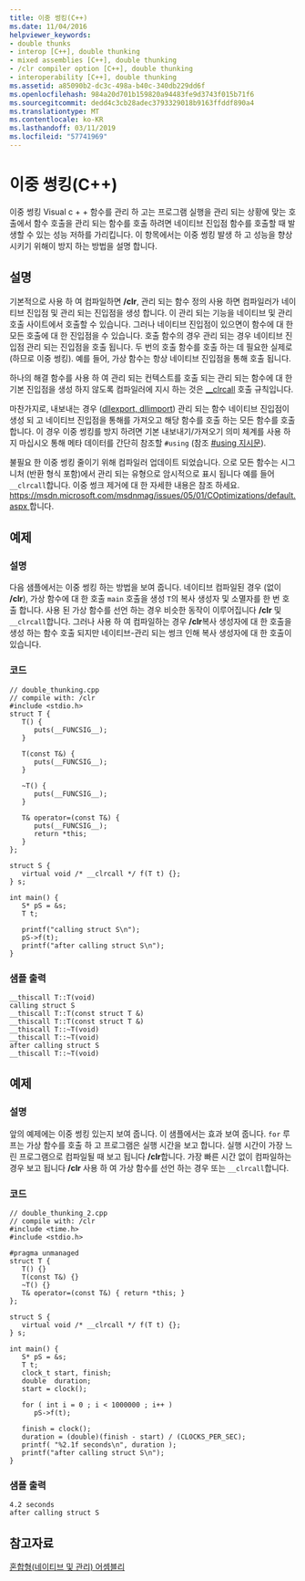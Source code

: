```yaml
---
title: 이중 썽킹(C++)
ms.date: 11/04/2016
helpviewer_keywords:
- double thunks
- interop [C++], double thunking
- mixed assemblies [C++], double thunking
- /clr compiler option [C++], double thunking
- interoperability [C++], double thunking
ms.assetid: a85090b2-dc3c-498a-b40c-340db229dd6f
ms.openlocfilehash: 984a20d701b159820a94483fe9d3743f015b71f6
ms.sourcegitcommit: dedd4c3cb28adec3793329018b9163ffddf890a4
ms.translationtype: MT
ms.contentlocale: ko-KR
ms.lasthandoff: 03/11/2019
ms.locfileid: "57741969"
---
```

# <a name="double-thunking-c"></a>이중 썽킹(C++)

이중 썽킹 Visual c + + 함수를 관리 하 고는 프로그램 실행을 관리 되는 상황에 맞는 호출에서 함수 호출을 관리 되는 함수를 호출 하려면 네이티브 진입점 함수를 호출할 때 발생할 수 있는 성능 저하를 가리킵니다. 이 항목에서는 이중 썽킹 발생 하 고 성능을 향상 시키기 위해이 방지 하는 방법을 설명 합니다.

## <a name="remarks"></a>설명

기본적으로 사용 하 여 컴파일하면 **/clr**, 관리 되는 함수 정의 사용 하면 컴파일러가 네이티브 진입점 및 관리 되는 진입점을 생성 합니다. 이 관리 되는 기능을 네이티브 및 관리 호출 사이트에서 호출할 수 있습니다. 그러나 네이티브 진입점이 있으면이 함수에 대 한 모든 호출에 대 한 진입점을 수 있습니다. 호출 함수의 경우 관리 되는 경우 네이티브 진입점 관리 되는 진입점을 호출 됩니다. 두 번의 호출 함수를 호출 하는 데 필요한 실제로 (하므로 이중 썽킹). 예를 들어, 가상 함수는 항상 네이티브 진입점을 통해 호출 됩니다.

하나의 해결 함수를 사용 하 여 관리 되는 컨텍스트를 호출 되는 관리 되는 함수에 대 한 기본 진입점을 생성 하지 않도록 컴파일러에 지시 하는 것은 [__clrcall](../cpp/clrcall.md) 호출 규칙입니다.

마찬가지로, 내보내는 경우 ([dllexport, dllimport](../cpp/dllexport-dllimport.md)) 관리 되는 함수 네이티브 진입점이 생성 되 고 네이티브 진입점을 통해를 가져오고 해당 함수를 호출 하는 모든 함수를 호출 합니다. 이 경우 이중 썽킹를 방지 하려면 기본 내보내기/가져오기 의미 체계를 사용 하지 마십시오 통해 메타 데이터를 간단히 참조할 `#using` (참조 [#using 지시문](../preprocessor/hash-using-directive-cpp.md)).

불필요 한 이중 썽킹 줄이기 위해 컴파일러 업데이트 되었습니다. 으로 모든 함수는 시그니처 (반환 형식 포함)에서 관리 되는 유형으로 암시적으로 표시 됩니다 예를 들어 `__clrcall`합니다. 이중 썽크 제거에 대 한 자세한 내용은 참조 하세요. [ https://msdn.microsoft.com/msdnmag/issues/05/01/COptimizations/default.aspx ](https://msdn.microsoft.com/msdnmag/issues/05/01/COptimizations/default.aspx)합니다.

## <a name="example"></a>예제

### <a name="description"></a>설명

다음 샘플에서는 이중 썽킹 하는 방법을 보여 줍니다. 네이티브 컴파일된 경우 (없이 **/clr**), 가상 함수에 대 한 호출 `main` 호출을 생성 `T`의 복사 생성자 및 소멸자를 한 번 호출 합니다. 사용 된 가상 함수를 선언 하는 경우 비슷한 동작이 이루어집니다 **/clr** 및 `__clrcall`합니다. 그러나 사용 하 여 컴파일하는 경우 **/clr**복사 생성자에 대 한 호출을 생성 하는 함수 호출 되지만 네이티브-관리 되는 썽크 인해 복사 생성자에 대 한 호출이 있습니다.

### <a name="code"></a>코드

```
// double_thunking.cpp
// compile with: /clr
#include <stdio.h>
struct T {
   T() {
      puts(__FUNCSIG__);
   }

   T(const T&) {
      puts(__FUNCSIG__);
   }

   ~T() {
      puts(__FUNCSIG__);
   }

   T& operator=(const T&) {
      puts(__FUNCSIG__);
      return *this;
   }
};

struct S {
   virtual void /* __clrcall */ f(T t) {};
} s;

int main() {
   S* pS = &s;
   T t;

   printf("calling struct S\n");
   pS->f(t);
   printf("after calling struct S\n");
}
```

### <a name="sample-output"></a>샘플 출력

```
__thiscall T::T(void)
calling struct S
__thiscall T::T(const struct T &)
__thiscall T::T(const struct T &)
__thiscall T::~T(void)
__thiscall T::~T(void)
after calling struct S
__thiscall T::~T(void)
```

## <a name="example"></a>예제

### <a name="description"></a>설명

앞의 예제에는 이중 썽킹 있는지 보여 줍니다. 이 샘플에서는 효과 보여 줍니다. `for` 루프는 가상 함수를 호출 하 고 프로그램은 실행 시간을 보고 합니다. 실행 시간이 가장 느린 프로그램으로 컴파일될 때 보고 됩니다 **/clr**합니다. 가장 빠른 시간 없이 컴파일하는 경우 보고 됩니다 **/clr** 사용 하 여 가상 함수를 선언 하는 경우 또는 `__clrcall`합니다.

### <a name="code"></a>코드

```
// double_thunking_2.cpp
// compile with: /clr
#include <time.h>
#include <stdio.h>

#pragma unmanaged
struct T {
   T() {}
   T(const T&) {}
   ~T() {}
   T& operator=(const T&) { return *this; }
};

struct S {
   virtual void /* __clrcall */ f(T t) {};
} s;

int main() {
   S* pS = &s;
   T t;
   clock_t start, finish;
   double  duration;
   start = clock();

   for ( int i = 0 ; i < 1000000 ; i++ )
      pS->f(t);

   finish = clock();
   duration = (double)(finish - start) / (CLOCKS_PER_SEC);
   printf( "%2.1f seconds\n", duration );
   printf("after calling struct S\n");
}
```

### <a name="sample-output"></a>샘플 출력

```
4.2 seconds
after calling struct S
```

## <a name="see-also"></a>참고자료

[혼합형(네이티브 및 관리) 어셈블리](../dotnet/mixed-native-and-managed-assemblies.md)
